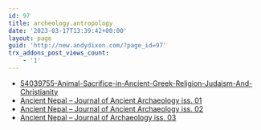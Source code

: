 ```yaml
---
id: 97
title: archeology.antropology
date: '2023-03-17T13:39:42+00:00'
layout: page
guid: 'http://new.andydixon.com/?page_id=97'
trx_addons_post_views_count:
    - '1'
---
```


- [54039755-Animal-Sacrifice-in-Ancient-Greek-Religion-Judaism-And-Christianity](https://occult.g8x2.ldn.idrivee2-23.com/archeology.antropology/54039755-Animal-Sacrifice-in-Ancient-Greek-Religion-Judaism-And-Christianity.pdf)
- [Ancient Nepal – Journal of Ancient Archaeology iss. 01](https://occult.g8x2.ldn.idrivee2-23.com/archeology.antropology/Ancient%20Nepal%20-%20Journal%20of%20Ancient%20Archaeology%20iss.%2001.pdf)
- [Ancient Nepal – Journal of Ancient Archaeology iss. 02](https://occult.g8x2.ldn.idrivee2-23.com/archeology.antropology/Ancient%20Nepal%20-%20Journal%20of%20Ancient%20Archaeology%20iss.%2002.pdf)
- [Ancient Nepal – Journal of Archaeology iss. 03](https://occult.g8x2.ldn.idrivee2-23.com/archeology.antropology/Ancient%20Nepal%20-%20Journal%20of%20Archaeology%20iss.%2003.pdf)